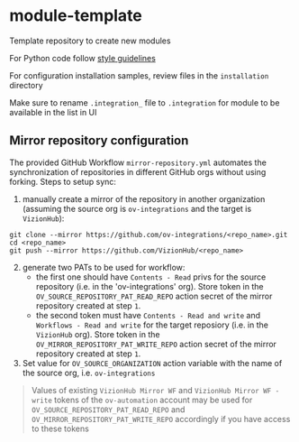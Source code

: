 # module-template

Template repository to create new modules

For Python code follow [style guidelines](https://peps.python.org/pep-0008/)

For configuration installation samples, review files in the `installation` directory

Make sure to rename `.integration_` file to `.integration` for module to be available in the list in UI


## Mirror repository configuration
The provided GitHub Workflow `mirror-repository.yml` automates the synchronization of repositories in different GitHub orgs without using forking.
Steps to setup sync:
1. manually create a mirror of the repository in another organization (assuming the source org is `ov-integrations` and the target is `VizionHub`):
```shell
git clone --mirror https://github.com/ov-integrations/<repo_name>.git
cd <repo_name>
git push --mirror https://github.com/VizionHub/<repo_name>
```
2. generate two PATs to be used for workflow:
   * the first one should have `Contents - Read` privs for the source repository (i.e. in the 'ov-integrations' org). Store token in the `OV_SOURCE_REPOSITORY_PAT_READ_REPO` action secret of the mirror repository created at step `1`.
   * the second token must have `Contents - Read and write` and `Workflows - Read and write` for the target reposiory (i.e. in the `VizionHub` org). Store token in the `OV_MIRROR_REPOSITORY_PAT_WRITE_REPO` action secret of the mirror repository created at step `1`.
3. Set value for `OV_SOURCE_ORGANIZATION` action variable with the name of the source org, i.e. `ov-integrations`

> Values of existing `VizionHub Mirror WF` and `VizionHub Mirror WF - write` tokens of the `ov-automation` account may be used for `OV_SOURCE_REPOSITORY_PAT_READ_REPO` and `OV_MIRROR_REPOSITORY_PAT_WRITE_REPO` accordingly if you have access to these tokens

   
